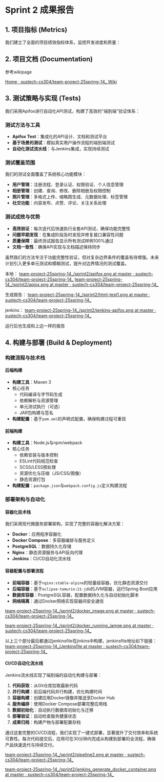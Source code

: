 # Sprint 2 成果报告

## 1. 项目指标 (Metrics)

我们建立了全面的项目绩效指标体系，监控开发进度和质量：



## 2. 项目文档 (Documentation)

参考wikipage

[Home · sustech-cs304/team-project-25spring-14_ Wiki](https://github.com/sustech-cs304/team-project-25spring-14_/wiki)

## 3. 测试策略与实现 (Tests)

我们采用Apifox进行自动化API测试，构建了高效的"端到端"验证体系：

### 测试方法与工具

- **Apifox Test**：集成化的API设计、文档和测试平台
- **基于场景的测试**：模拟真实用户操作流程的端到端测试
- **自动化测试流水线**：与Jenkins集成，实现持续测试

### 测试覆盖范围

我们的测试全面覆盖了系统核心功能模块：

- **用户管理**：注册流程、登录认证、权限验证、个人信息管理
- **相册管理**：创建、查询、修改、删除相册及权限控制
- **照片管理**：多格式上传、缩略图生成、元数据处理、标签管理
- **社交功能**：内容发布、点赞、评论、关注关系处理

### 测试成效与优势

- **高效验证**：每次迭代后快速执行全套API测试，确保功能完整性
- **问题早期发现**：在集成阶段及时发现并修复接口兼容性问题
- **质量保障**：最终测试报告显示所有测试样例100%通过
- **文档一致性**：确保API实现与文档描述保持同步

虽然我们的方法专注于功能完整性验证，但对复杂边界条件的覆盖有待增强。未来计划引入更多单元测试和模糊测试，提升对边界情况的测试覆盖。

本地：
[team-project-25spring-14_/sprint2/apifox.png at master · sustech-cs304/team-project-25spring-14_](https://github.com/sustech-cs304/team-project-25spring-14_/blob/master/sprint2/apifox.png)
[team-project-25spring-14_/sprint2/apiox.png at master · sustech-cs304/team-project-25spring-14_](https://github.com/sustech-cs304/team-project-25spring-14_/blob/master/sprint2/apiox.png)

生成报告：
[team-project-25spring-14_/sprint2/html-test1.png at master · sustech-cs304/team-project-25spring-14_](https://github.com/sustech-cs304/team-project-25spring-14_/blob/master/sprint2/html-test1.png)

jenkins：
[team-project-25spring-14_/sprint2/jenkins-apifox.png at master · sustech-cs304/team-project-25spring-14_](https://github.com/sustech-cs304/team-project-25spring-14_/blob/master/sprint2/jenkins-apifox.png)

运行后也生成和上边一样的报告

## 4. 构建与部署 (Build & Deployment)

### 构建流程与技术栈

#### 后端构建

- **构建工具**：Maven 3
- 核心任务
  - 代码编译与字节码生成
  - 依赖解析与资源管理
  - 单元测试执行（可选）
  - JAR包构建与签名
- **构建配置**：基于`pom.xml`的声明式配置，确保构建过程可重现

#### 前端构建

- **构建工具**：Node.js与npm/webpack
- 核心任务
  - 依赖安装与版本控制
  - ESLint代码规范检查
  - SCSS/LESS预处理
  - 资源优化与压缩（JS/CSS/图像）
  - 静态资源打包
- **构建配置**：`package.json`与`webpack.config.js`定义构建流程

### 部署架构与自动化

#### 容器化技术栈

我们采用现代微服务部署架构，实现了完整的容器化解决方案：

- **Docker**：应用程序容器化
- **Docker Compose**：多容器编排与服务定义
- **PostgreSQL**：数据持久化存储
- **Nginx**：静态资源服务与API反向代理
- **Jenkins**：CI/CD自动化流水线

#### 容器配置与部署流程

- **前端容器**：基于`nginx:stable-alpine`的轻量级容器，优化静态资源交付
- **后端容器**：基于`eclipse-temurin:21-jdk`的JVM容器，运行Spring Boot应用
- **数据库容器**：PostgreSQL容器，配置数据持久化与自动初始化脚本
- **网络隔离**：通过Docker网络实现容器间安全通信

[team-project-25spring-14_/sprint2/docker_image.png at master · sustech-cs304/team-project-25spring-14_](https://github.com/sustech-cs304/team-project-25spring-14_/blob/master/sprint2/docker_image.png)

[team-project-25spring-14_/sprint2/docker_running_iamge.png at master · sustech-cs304/team-project-25spring-14_](https://github.com/sustech-cs304/team-project-25spring-14_/blob/master/sprint2/docker_running_iamge.png)



以上三个部分最后都通过jenkinsfile在jinkins中构建，jenkinsfile地址如下链接：
[team-project-25spring-14_/Jenkinsfile at master · sustech-cs304/team-project-25spring-14_](https://github.com/sustech-cs304/team-project-25spring-14_/blob/master/Jenkinsfile)

#### CI/CD自动化流水线

Jenkins流水线实现了端到端的自动化构建与部署：

1. **代码获取**：从Git仓库拉取最新代码
2. **并行构建**：前后端代码并行构建，优化构建时间
3. **容器构建**：创建应用Docker镜像并推送至Docker Hub
4. **服务编排**：使用Docker Compose部署完整应用栈
5. **数据初始化**：自动执行数据库初始化与迁移
6. **部署验证**：自动检查服务健康状态
7. **成果归档**：构建产物与部署配置存档

通过这套完整的CI/CD流程，我们实现了一键式部署，显著提升了交付效率和系统可靠性。每次代码提交后，应用可在30分钟内完成从构建到部署的全流程，确保产品快速迭代与持续交付。

[team-project-25spring-14_/sprint2/pipeline2.png at master · sustech-cs304/team-project-25spring-14_](https://github.com/sustech-cs304/team-project-25spring-14_/blob/master/sprint2/pipeline2.png)

[team-project-25spring-14_/sprint2/jenkins_generate_docker_container.png at master · sustech-cs304/team-project-25spring-14_](https://github.com/sustech-cs304/team-project-25spring-14_/blob/master/sprint2/jenkins_generate_docker_container.png)
